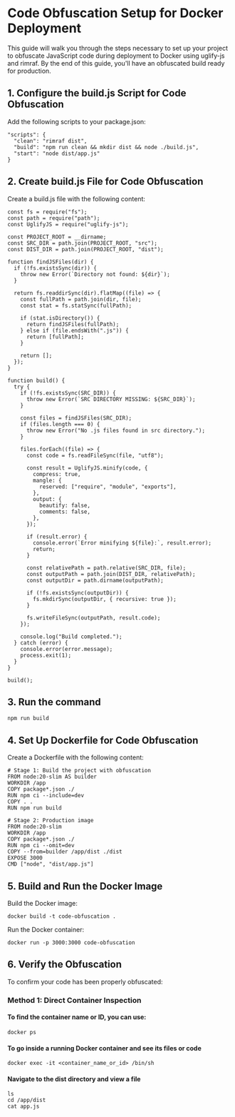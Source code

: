 # Code Obfuscation Setup for Docker Deployment

This guide will walk you through the steps necessary to set up your project to obfuscate JavaScript code during deployment to Docker using uglify-js and rimraf. By the end of this guide, you'll have an obfuscated build ready for production.

## 1. Configure the build.js Script for Code Obfuscation

Add the following scripts to your package.json:
```
"scripts": {
  "clean": "rimraf dist",
  "build": "npm run clean && mkdir dist && node ./build.js",
  "start": "node dist/app.js"
}
```
## 2. Create build.js File for Code Obfuscation

Create a build.js file with the following content:
```
const fs = require("fs");
const path = require("path");
const UglifyJS = require("uglify-js");

const PROJECT_ROOT = __dirname;
const SRC_DIR = path.join(PROJECT_ROOT, "src");
const DIST_DIR = path.join(PROJECT_ROOT, "dist");

function findJSFiles(dir) {
  if (!fs.existsSync(dir)) {
    throw new Error(`Directory not found: ${dir}`);
  }

  return fs.readdirSync(dir).flatMap((file) => {
    const fullPath = path.join(dir, file);
    const stat = fs.statSync(fullPath);

    if (stat.isDirectory()) {
      return findJSFiles(fullPath);
    } else if (file.endsWith(".js")) {
      return [fullPath];
    }

    return [];
  });
}

function build() {
  try {
    if (!fs.existsSync(SRC_DIR)) {
      throw new Error(`SRC DIRECTORY MISSING: ${SRC_DIR}`);
    }

    const files = findJSFiles(SRC_DIR);
    if (files.length === 0) {
      throw new Error("No .js files found in src directory.");
    }

    files.forEach((file) => {
      const code = fs.readFileSync(file, "utf8");

      const result = UglifyJS.minify(code, {
        compress: true,
        mangle: {
          reserved: ["require", "module", "exports"],
        },
        output: {
          beautify: false,
          comments: false,
        },
      });

      if (result.error) {
        console.error(`Error minifying ${file}:`, result.error);
        return;
      }

      const relativePath = path.relative(SRC_DIR, file);
      const outputPath = path.join(DIST_DIR, relativePath);
      const outputDir = path.dirname(outputPath);

      if (!fs.existsSync(outputDir)) {
        fs.mkdirSync(outputDir, { recursive: true });
      }

      fs.writeFileSync(outputPath, result.code);
    });

    console.log("Build completed.");
  } catch (error) {
    console.error(error.message);
    process.exit(1);
  }
}

build();
```
## 3. Run the command
```
npm run build
```
## 4. Set Up Dockerfile for Code Obfuscation

Create a Dockerfile with the following content:
```
# Stage 1: Build the project with obfuscation
FROM node:20-slim AS builder
WORKDIR /app
COPY package*.json ./
RUN npm ci --include=dev
COPY . .
RUN npm run build

# Stage 2: Production image
FROM node:20-slim
WORKDIR /app
COPY package*.json ./
RUN npm ci --omit=dev
COPY --from=builder /app/dist ./dist
EXPOSE 3000
CMD ["node", "dist/app.js"]
```
## 5. Build and Run the Docker Image
Build the Docker image:
```
docker build -t code-obfuscation .
```
Run the Docker container:
```
docker run -p 3000:3000 code-obfuscation
```
## 6. Verify the Obfuscation

To confirm your code has been properly obfuscated:

### Method 1: Direct Container Inspection
#### To find the container name or ID, you can use:
```
docker ps
```
#### To go inside a running Docker container and see its files or code
```
docker exec -it <container_name_or_id> /bin/sh
```
#### Navigate to the dist directory and view a file
```
ls
cd /app/dist
cat app.js
```
